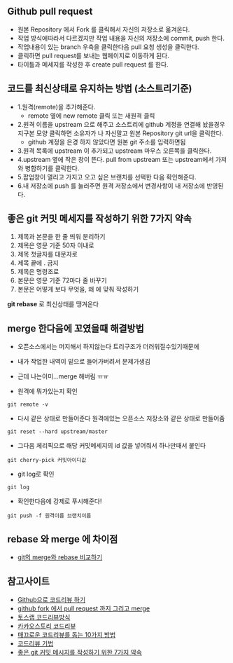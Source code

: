 ## Github pull request
- 원본 Repository 에서 Fork 를 클릭해서 자신의 저장소로 옮겨온다.
- 작업 방식에따라서 다르겠지만 작업 내용을 자신의 저장소에 commit, push 한다.
- 작업내용이 있는 branch 우측을 클릭한다음 pull 요청 생성을 클릭한다.
- 클릭하면 pull request를 보내는 웹페이지로 이동하게 된다.
- 타이틀과 메세지를 작성한 후 create pull request 를 한다.


## 코드를 최신상태로 유지하는 방법 (소스트리기준)
- 1.원격(remote)을 추가해준다.
    - remote 옆에 new remote 클릭 또는 새원격 클릭
- 2.원격 이름을 upstream 으로 해주고 소스트리에 github 계정을 연결해 놨을경우 
지구본 모양 클릭하면 소유자가 나 자신말고 원본 Repository  git url을 클릭한다.
    - github 계정을 은경 하지 않았다면 원본 git 주소를 입력하면됨
- 3.원격 목록에 upstream 이 추가되고 upstream 마우스 오른쪽을 클릭한다.
- 4.upstream 옆에 작은 창이 뜬다. pull from upstream 또는 upstream에서 가져와 병합하기를 클릭한다.
- 5.팝업창이 열리고 가지고 오고 싶은 브랜치를 선택한 다음 확인해준다.
- 6.내 저장소에 push 를 눌러주면 원격 저장소에서 변경사항이 내 저장소에 반영된다.

## 좋은 git 커밋 메세지를 작성하기 위한 7가지 약속
1. 제목과 본문을 한 줄 띄워 분리하기
2. 제목은 영문 기준 50자 이내로
3. 제목 첫글자를 대문자로
4. 제목 끝에 . 금지
5. 제목은 명령조로
6. 본문은 영문 기준 72마다 줄 바꾸기
7. 본문은 어떻게 보다 무엇을, 왜 에 맞춰 작성하기

**git rebase** 로 최신상태를 땡겨온다


## merge 한다음에 꼬였을때 해결방법
- 오픈소스에서는 머지해서 하지않는다 트리구조가 더러워질수있기때문에
- 내가 작업한 내역이 밑으로 들어가버려서 문제가생김
- 근데 나는이미...merge 해버림 ㅠㅠ

- 원격에 뭐가있는지 확인
~~~
git remote -v 
~~~
- 다시 같은 상태로 만들어준다 원격에있는 오픈소스 저장소와 같은 상태로 만들어줌
~~~
git reset --hard upstream/master
~~~

- 그다음 체리픽으로 해당 커밋메세지의 id 값을 넣어줘서 하나만때서 붙인다
~~~
git cherry-pick 커밋아이디값
~~~

- git log로 확인
~~~
git log
~~~

- 확인한다음에 강제로 푸시해준다!
~~~
git push -f 원격이름 브랜치이름
~~~

## rebase 와 merge 에 차이점
- [git의 merge와 rebase 비교하기](https://blog.outsider.ne.kr/666)



## 참고사이트
- [Github으로 코드리뷰 하기](https://github.com/ohgyun/using-github-for-code-reviews)
- [github fork 에서 pull request 까지 그리고 merge](https://medium.com/axisj/github-fork-%EC%97%90%EC%84%9C-pull-request-%EA%B9%8C%EC%A7%80-%EA%B7%B8%EB%A6%AC%EA%B3%A0-merge-a22bdd097283)
- [토스랩 코드리뷰방식](https://tosslab.github.io/codereview/2015/12/18/%EC%BD%94%EB%93%9C%EB%A6%AC%EB%B7%B0-%EC%9D%B4%EB%A0%87%EA%B2%8C-%ED%95%98%EA%B3%A0-%EC%9E%88%EB%8B%A4.html)
- [카카오스토리 코드리뷰](https://tech.kakao.com/2016/02/04/code-review/)
- [매끄로운 코드리뷰를 돕는 10가지 방법](http://www.bloter.net/archives/238819)
- [코드리뷰 기법](http://bcho.tistory.com/276)
- [좋은 git 커밋 메시지를 작성하기 위한 7가지 약속](https://meetup.toast.com/posts/106)
